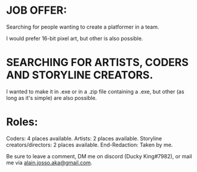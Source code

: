 # JOB OFFER:
Searching for people wanting to create a platformer in a team.

I would prefer 16-bit pixel art, but other is also possible.

# SEARCHING FOR ARTISTS, CODERS AND STORYLINE CREATORS.

I wanted to make it in .exe or in a .zip file containing a .exe, but other (as long as it's simple) are also possible.

# Roles:

Coders: 4 places available.
Artists: 2 places available.
Storyline creators/directors: 2 places available.
End-Redaction: Taken by me.

Be sure to leave a comment, DM me on discord (Ducky King#7982), or mail me via alain.josso.aka@gmail.com.
